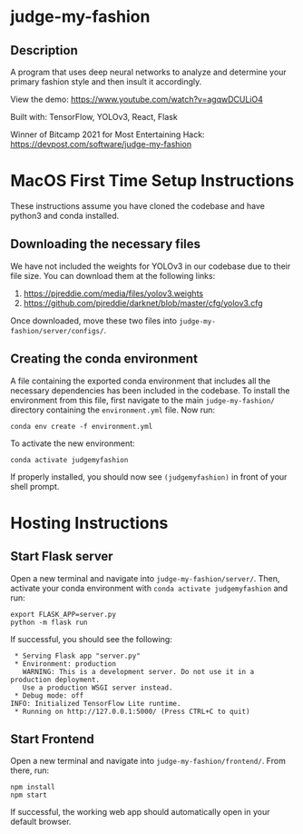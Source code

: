# judge-my-fashion

## Description
A program that uses deep neural networks to analyze and determine your primary fashion style and then insult it accordingly.

View the demo: https://www.youtube.com/watch?v=agqwDCULiO4

Built with: TensorFlow, YOLOv3, React, Flask

Winner of Bitcamp 2021 for Most Entertaining Hack: https://devpost.com/software/judge-my-fashion



# MacOS First Time Setup Instructions
These instructions assume you have cloned the codebase and have python3 and conda installed.

## Downloading the necessary files
We have not included the weights for YOLOv3 in our codebase due to their file size. You can download them at the following links:

  1. https://pjreddie.com/media/files/yolov3.weights
  2. https://github.com/pjreddie/darknet/blob/master/cfg/yolov3.cfg

Once downloaded, move these two files into `judge-my-fashion/server/configs/`.

## Creating the conda environment
A file containing the exported conda environment that includes all the necessary dependencies has been included in the codebase. To install the environment from this file, first navigate to the main `judge-my-fashion/` directory containing the `environment.yml` file. Now run:

    conda env create -f environment.yml

To activate the new environment:

    conda activate judgemyfashion
    
If properly installed, you should now see `(judgemyfashion)` in front of your shell prompt.



# Hosting Instructions


## Start Flask server
Open a new terminal and navigate into `judge-my-fashion/server/`. Then, activate your conda environment with `conda activate judgemyfashion` and run:

    export FLASK_APP=server.py
    python -m flask run

If successful, you should see the following:

     * Serving Flask app "server.py"
     * Environment: production
       WARNING: This is a development server. Do not use it in a production deployment.
       Use a production WSGI server instead.
     * Debug mode: off
    INFO: Initialized TensorFlow Lite runtime.
     * Running on http://127.0.0.1:5000/ (Press CTRL+C to quit)

## Start Frontend
Open a new terminal and navigate into `judge-my-fashion/frontend/`. From there, run:

    npm install
    npm start
    
If successful, the working web app should automatically open in your default browser.


